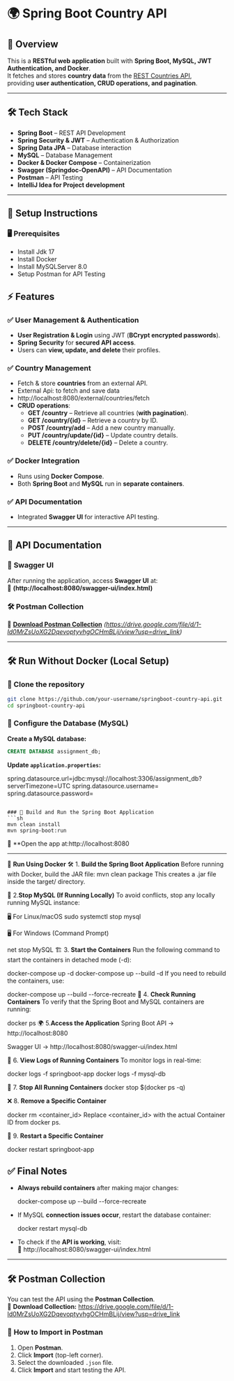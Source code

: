 # 🌍 Spring Boot Country API

## 🚀 Overview
This is a **RESTful web application** built with **Spring Boot, MySQL, JWT Authentication, and Docker**.  
It fetches and stores **country data** from the [REST Countries API](https://restcountries.com/v3.1/all),  
providing **user authentication, CRUD operations, and pagination**.

---


## 🛠 Tech Stack
- **Spring Boot** – REST API Development
- **Spring Security & JWT** – Authentication & Authorization
- **Spring Data JPA** – Database interaction
- **MySQL** – Database Management
- **Docker & Docker Compose** – Containerization
- **Swagger (Springdoc-OpenAPI)** – API Documentation
- **Postman** – API Testing
- **IntelliJ Idea for Project development**

---
## 🏢 **Setup Instructions**

### 🖥 **Prerequisites**
- Install Jdk 17
- Install Docker
- Install MySQLServer 8.0
- Setup Postman for API Testing


## ⚡ Features

### ✅ **User Management & Authentication**
- **User Registration & Login** using JWT (**BCrypt encrypted passwords**).
- **Spring Security** for **secured API access**.
- Users can **view, update, and delete** their profiles.

### ✅ **Country Management**
- Fetch & store **countries** from an external API.
- External Api: to fetch and save data
- http://localhost:8080/external/countries/fetch
- **CRUD operations**:
    - **GET /country** – Retrieve all countries (**with pagination**).
    - **GET /country/{id}** – Retrieve a country by ID.
    - **POST /country/add** – Add a new country manually.
    - **PUT /country/update/{id}** – Update country details.
    - **DELETE /country/delete/{id}** – Delete a country.

### ✅ **Docker Integration**
- Runs using **Docker Compose**.
- Both **Spring Boot** and **MySQL** run in **separate containers**.

### ✅ **API Documentation**
- Integrated **Swagger UI** for interactive API testing.

---

## 📝 **API Documentation**

### 🔗 **Swagger UI**
After running the application, access **Swagger UI** at:  
📌 **(http://localhost:8080/swagger-ui/index.html)**

### 🛠 **Postman Collection**
📌 **[Download Postman Collection](#)** *(https://drive.google.com/file/d/1-Id0MrZsUoXG2DqevoptyvhgOCHmBLij/view?usp=drive_link)*

---



## 🛠 **Run Without Docker (Local Setup)**

### 📌 Clone the repository
```sh
git clone https://github.com/your-username/springboot-country-api.git
cd springboot-country-api
```

### 📌 Configure the Database (MySQL)

**Create a MySQL database:**
```sql
CREATE DATABASE assignment_db;
```

**Update `application.properties`:**

spring.datasource.url=jdbc:mysql://localhost:3306/assignment_db?serverTimezone=UTC
spring.datasource.username=<your-mysql-username>
spring.datasource.password=<your-mysql-password>
```

### 📌 Build and Run the Spring Boot Application
```sh
mvn clean install
mvn spring-boot:run
```

📌 **Open the app at:http://localhost:8080

---

🚀 **Run Using Docker**
🛠 1. **Build the Spring Boot Application**
Before running with Docker, build the JAR file:
mvn clean package
This creates a .jar file inside the target/ directory.

🔄 2.**Stop MySQL (If Running Locally)**
To avoid conflicts, stop any locally running MySQL instance:

🖥 For Linux/macOS
sudo systemctl stop mysql

🖥 For Windows (Command Prompt)

net stop MySQL
🏗 3. **Start the Containers**
Run the following command to start the containers in detached mode (-d):

docker-compose up -d
docker-compose up --build -d
If you need to rebuild the containers, use:

docker-compose up --build --force-recreate
📌 4. **Check Running Containers**
To verify that the Spring Boot and MySQL containers are running:

docker ps
🌍 5.**Access the Application**
Spring Boot API → http://localhost:8080

Swagger UI → http://localhost:8080/swagger-ui/index.html

📜 6. **View Logs of Running Containers**
To monitor logs in real-time:

docker logs -f springboot-app
docker logs -f mysql-db

🛑 7. **Stop All Running Containers**
docker stop $(docker ps -q)

❌ 8. **Remove a Specific Container**

docker rm <container_id>
Replace <container_id> with the actual Container ID from docker ps.

🔄 9. **Restart a Specific Container**

docker restart springboot-app



## ✅ **Final Notes**
- **Always rebuild containers** after making major changes:
  
  docker-compose up --build --force-recreate
  
- If MySQL **connection issues occur**, restart the database container:
  
  docker restart mysql-db
 
- To check if the **API is working**, visit:  
  📌 http://localhost:8080/swagger-ui/index.html

---
## 🛠 Postman Collection

You can test the API using the **Postman Collection**.  
📌 **Download Collection:** https://drive.google.com/file/d/1-Id0MrZsUoXG2DqevoptyvhgOCHmBLij/view?usp=drive_link

### 📌 **How to Import in Postman**
1. Open **Postman**.
2. Click **Import** (top-left corner).
3. Select the downloaded `.json` file.
4. Click **Import** and start testing the API.


